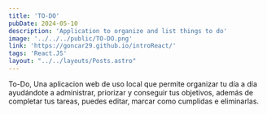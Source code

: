 ```yaml
---
title: 'TO-DO'
pubDate: 2024-05-10
description: 'Application to organize and list things to do'
image: '../../../public/TO-DO.png'
link: 'https://goncar29.github.io/introReact/'
tags: 'React.JS'
layout: "../../layouts/Posts.astro"
---
```


To-Do, Una aplicacion web de uso local que permite organizar tu día a día ayudándote a administrar, priorizar y conseguir tus objetivos, además de completar tus tareas, puedes editar, marcar como cumplidas e eliminarlas.